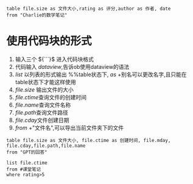 

```dataview
table file.size as 文件大小,rating as 评分,author as 作者, date
from "Charlie的数学笔记"
```


# 使用代码块的形式

1.  输入三个 ${```}$ 进入代码块格式
2. 代码输入 $dataview$,告诉ob使用dataview的语法
3. $list$ 以列表的形式输出
%%table状态下, $as$  +别名可以更改名字,且只能在table状态下才能这样使用
1. $file.size$ 输出文件的大小
2. $file.ctime$查询文件的创建时间
3. $file.name$查询文件名称
4. $file.path$查询文件路径
5. $file.cday$文件创建日期
6. $from$ +"文件名",可以导出当前文件夹下的文件

```dataview
table file.size as 文件大小, file.ctime as 创建时间, file.mday, file.cday,file.path,file.name
from "GPT的回答"
```

```dataview
list file.ctime
from #课堂笔记 
where rating>5
```


